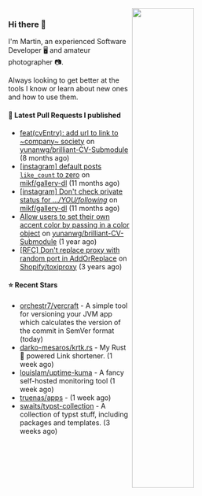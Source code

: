 <img align="right" src="https://github-profile-summary-cards.vercel.app/api/cards/profile-details?username=tinnet&theme=github" width="50%"/>
<h3 class="mt-n3">Hi there 👋</h3>

I'm Martin, an experienced Software Developer 🖥️ and amateur photographer 📷.

Always looking to get better at the tools I know or learn about new ones and how to use them.

#### 🔨 Latest Pull Requests I published

- [feat(cvEntry): add url to link to ~company~ society](https://github.com/yunanwg/brilliant-CV-Submodule/pull/27) on [yunanwg/brilliant-CV-Submodule](https://github.com/yunanwg/brilliant-CV-Submodule) (8 months ago)
- [[instagram] default posts `like_count` to zero](https://github.com/mikf/gallery-dl/pull/5323) on [mikf/gallery-dl](https://github.com/mikf/gallery-dl) (11 months ago)
- [[instagram] Don&#39;t check private status for *.../YOU/following*](https://github.com/mikf/gallery-dl/pull/5322) on [mikf/gallery-dl](https://github.com/mikf/gallery-dl) (11 months ago)
- [Allow users to set their own accent color by passing in a color object](https://github.com/yunanwg/brilliant-CV-Submodule/pull/10) on [yunanwg/brilliant-CV-Submodule](https://github.com/yunanwg/brilliant-CV-Submodule) (1 year ago)
- [[RFC] Don&#39;t replace proxy with random port in AddOrReplace](https://github.com/Shopify/toxiproxy/pull/356) on [Shopify/toxiproxy](https://github.com/Shopify/toxiproxy) (3 years ago)

#### ⭐ Recent Stars

- [orchestr7/vercraft](https://github.com/orchestr7/vercraft) - A simple tool for versioning your JVM app which calculates the version of the commit in SemVer format (today)
- [darko-mesaros/krtk.rs](https://github.com/darko-mesaros/krtk.rs) - My Rust 🦀 powered Link shortener. (1 week ago)
- [louislam/uptime-kuma](https://github.com/louislam/uptime-kuma) - A fancy self-hosted monitoring tool (1 week ago)
- [truenas/apps](https://github.com/truenas/apps) -  (1 week ago)
- [swaits/typst-collection](https://github.com/swaits/typst-collection) - A collection of typst stuff, including packages and templates. (3 weeks ago)

